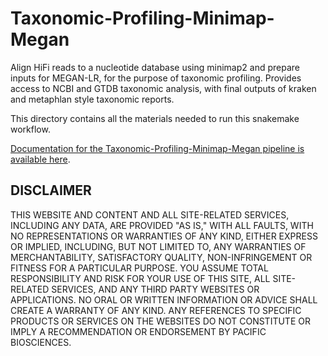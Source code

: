 # Taxonomic-Profiling-Minimap-Megan

Align HiFi reads to a nucleotide database using minimap2 and prepare inputs for MEGAN-LR, for the purpose of taxonomic profiling. Provides access to NCBI and GTDB taxonomic analysis, with final outputs of kraken and metaphlan style taxonomic reports. 

This directory contains all the materials needed to run this snakemake workflow.

[Documentation for the Taxonomic-Profiling-Minimap-Megan pipeline is available here](https://github.com/PacificBiosciences/pb-metagenomics-tools/blob/master/docs/Tutorial-Taxonomic-Profiling-Minimap-Megan.md).


## DISCLAIMER
THIS WEBSITE AND CONTENT AND ALL SITE-RELATED SERVICES, INCLUDING ANY DATA, ARE PROVIDED "AS IS," WITH ALL FAULTS, WITH NO REPRESENTATIONS OR WARRANTIES OF ANY KIND, EITHER EXPRESS OR IMPLIED, INCLUDING, BUT NOT LIMITED TO, ANY WARRANTIES OF MERCHANTABILITY, SATISFACTORY QUALITY, NON-INFRINGEMENT OR FITNESS FOR A PARTICULAR PURPOSE. YOU ASSUME TOTAL RESPONSIBILITY AND RISK FOR YOUR USE OF THIS SITE, ALL SITE-RELATED SERVICES, AND ANY THIRD PARTY WEBSITES OR APPLICATIONS. NO ORAL OR WRITTEN INFORMATION OR ADVICE SHALL CREATE A WARRANTY OF ANY KIND. ANY REFERENCES TO SPECIFIC PRODUCTS OR SERVICES ON THE WEBSITES DO NOT CONSTITUTE OR IMPLY A RECOMMENDATION OR ENDORSEMENT BY PACIFIC BIOSCIENCES.
